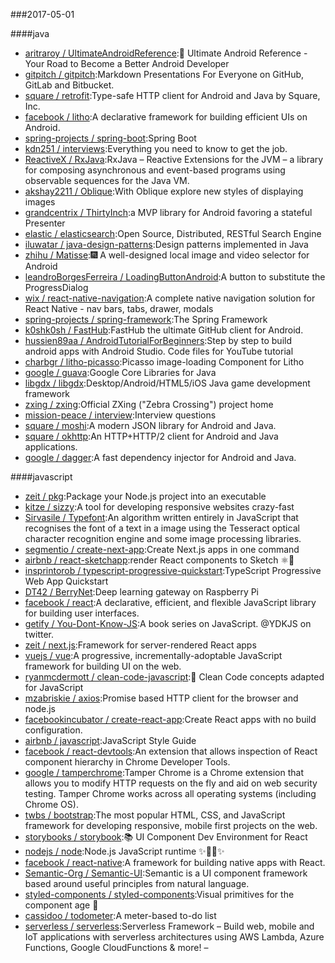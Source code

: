 ###2017-05-01 

####java
* [aritraroy / UltimateAndroidReference](https://github.com/aritraroy/UltimateAndroidReference):🚀 Ultimate Android Reference - Your Road to Become a Better Android Developer
* [gitpitch / gitpitch](https://github.com/gitpitch/gitpitch):Markdown Presentations For Everyone on GitHub, GitLab and Bitbucket.
* [square / retrofit](https://github.com/square/retrofit):Type-safe HTTP client for Android and Java by Square, Inc.
* [facebook / litho](https://github.com/facebook/litho):A declarative framework for building efficient UIs on Android.
* [spring-projects / spring-boot](https://github.com/spring-projects/spring-boot):Spring Boot
* [kdn251 / interviews](https://github.com/kdn251/interviews):Everything you need to know to get the job.
* [ReactiveX / RxJava](https://github.com/ReactiveX/RxJava):RxJava – Reactive Extensions for the JVM – a library for composing asynchronous and event-based programs using observable sequences for the Java VM.
* [akshay2211 / Oblique](https://github.com/akshay2211/Oblique):With Oblique explore new styles of displaying images
* [grandcentrix / ThirtyInch](https://github.com/grandcentrix/ThirtyInch):a MVP library for Android favoring a stateful Presenter
* [elastic / elasticsearch](https://github.com/elastic/elasticsearch):Open Source, Distributed, RESTful Search Engine
* [iluwatar / java-design-patterns](https://github.com/iluwatar/java-design-patterns):Design patterns implemented in Java
* [zhihu / Matisse](https://github.com/zhihu/Matisse):🎆 A well-designed local image and video selector for Android
* [leandroBorgesFerreira / LoadingButtonAndroid](https://github.com/leandroBorgesFerreira/LoadingButtonAndroid):A button to substitute the ProgressDialog
* [wix / react-native-navigation](https://github.com/wix/react-native-navigation):A complete native navigation solution for React Native - nav bars, tabs, drawer, modals
* [spring-projects / spring-framework](https://github.com/spring-projects/spring-framework):The Spring Framework
* [k0shk0sh / FastHub](https://github.com/k0shk0sh/FastHub):FastHub the ultimate GitHub client for Android.
* [hussien89aa / AndroidTutorialForBeginners](https://github.com/hussien89aa/AndroidTutorialForBeginners):Step by step to build android apps with Android Studio. Code files for YouTube tutorial
* [charbgr / litho-picasso](https://github.com/charbgr/litho-picasso):Picasso image-loading Component for Litho
* [google / guava](https://github.com/google/guava):Google Core Libraries for Java
* [libgdx / libgdx](https://github.com/libgdx/libgdx):Desktop/Android/HTML5/iOS Java game development framework
* [zxing / zxing](https://github.com/zxing/zxing):Official ZXing ("Zebra Crossing") project home
* [mission-peace / interview](https://github.com/mission-peace/interview):Interview questions
* [square / moshi](https://github.com/square/moshi):A modern JSON library for Android and Java.
* [square / okhttp](https://github.com/square/okhttp):An HTTP+HTTP/2 client for Android and Java applications.
* [google / dagger](https://github.com/google/dagger):A fast dependency injector for Android and Java.

####javascript
* [zeit / pkg](https://github.com/zeit/pkg):Package your Node.js project into an executable
* [kitze / sizzy](https://github.com/kitze/sizzy):A tool for developing responsive websites crazy-fast
* [Sirvasile / Typefont](https://github.com/Sirvasile/Typefont):An algorithm written entirely in JavaScript that recognises the font of a text in a image using the Tesseract optical character recognition engine and some image processing libraries.
* [segmentio / create-next-app](https://github.com/segmentio/create-next-app):Create Next.js apps in one command
* [airbnb / react-sketchapp](https://github.com/airbnb/react-sketchapp):render React components to Sketch ⚛️💎
* [insprintorob / typescript-progressive-quickstart](https://github.com/insprintorob/typescript-progressive-quickstart):TypeScript Progressive Web App Quickstart
* [DT42 / BerryNet](https://github.com/DT42/BerryNet):Deep learning gateway on Raspberry Pi
* [facebook / react](https://github.com/facebook/react):A declarative, efficient, and flexible JavaScript library for building user interfaces.
* [getify / You-Dont-Know-JS](https://github.com/getify/You-Dont-Know-JS):A book series on JavaScript. @YDKJS on twitter.
* [zeit / next.js](https://github.com/zeit/next.js):Framework for server-rendered React apps
* [vuejs / vue](https://github.com/vuejs/vue):A progressive, incrementally-adoptable JavaScript framework for building UI on the web.
* [ryanmcdermott / clean-code-javascript](https://github.com/ryanmcdermott/clean-code-javascript):🛁 Clean Code concepts adapted for JavaScript
* [mzabriskie / axios](https://github.com/mzabriskie/axios):Promise based HTTP client for the browser and node.js
* [facebookincubator / create-react-app](https://github.com/facebookincubator/create-react-app):Create React apps with no build configuration.
* [airbnb / javascript](https://github.com/airbnb/javascript):JavaScript Style Guide
* [facebook / react-devtools](https://github.com/facebook/react-devtools):An extension that allows inspection of React component hierarchy in Chrome Developer Tools.
* [google / tamperchrome](https://github.com/google/tamperchrome):Tamper Chrome is a Chrome extension that allows you to modify HTTP requests on the fly and aid on web security testing. Tamper Chrome works across all operating systems (including Chrome OS).
* [twbs / bootstrap](https://github.com/twbs/bootstrap):The most popular HTML, CSS, and JavaScript framework for developing responsive, mobile first projects on the web.
* [storybooks / storybook](https://github.com/storybooks/storybook):📚 UI Component Dev Environment for React
* [nodejs / node](https://github.com/nodejs/node):Node.js JavaScript runtime ✨🐢🚀✨
* [facebook / react-native](https://github.com/facebook/react-native):A framework for building native apps with React.
* [Semantic-Org / Semantic-UI](https://github.com/Semantic-Org/Semantic-UI):Semantic is a UI component framework based around useful principles from natural language.
* [styled-components / styled-components](https://github.com/styled-components/styled-components):Visual primitives for the component age 💅
* [cassidoo / todometer](https://github.com/cassidoo/todometer):A meter-based to-do list
* [serverless / serverless](https://github.com/serverless/serverless):Serverless Framework – Build web, mobile and IoT applications with serverless architectures using AWS Lambda, Azure Functions, Google CloudFunctions & more! –
